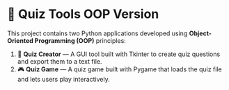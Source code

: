 
# 🧠 Quiz Tools OOP Version

This project contains two Python applications developed using **Object-Oriented Programming (OOP)** principles:

1. 🎨 **Quiz Creator** — A GUI tool built with Tkinter to create quiz questions and export them to a text file.
2. 🎮 **Quiz Game** — A quiz game built with Pygame that loads the quiz file and lets users play interactively.

